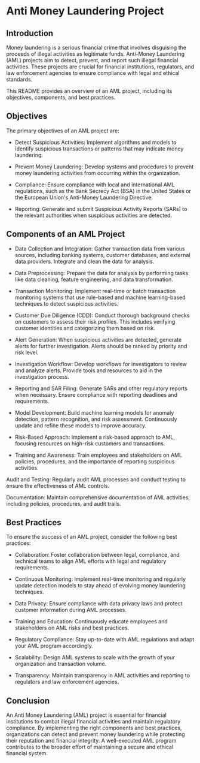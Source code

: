 # Anti Money Laundering Project
## Introduction
Money laundering is a serious financial crime that involves disguising the proceeds of illegal activities as legitimate funds. Anti-Money Laundering (AML) projects aim to detect, prevent, and report such illegal financial activities. These projects are crucial for financial institutions, regulators, and law enforcement agencies to ensure compliance with legal and ethical standards.

This README provides an overview of an AML project, including its objectives, components, and best practices.

## Objectives
The primary objectives of an AML project are:

- Detect Suspicious Activities: Implement algorithms and models to identify suspicious transactions or patterns that may indicate money laundering.

- Prevent Money Laundering: Develop systems and procedures to prevent money laundering activities from occurring within the organization.

- Compliance: Ensure compliance with local and international AML regulations, such as the Bank Secrecy Act (BSA) in the United States or the European Union's Anti-Money Laundering Directive.

- Reporting: Generate and submit Suspicious Activity Reports (SARs) to the relevant authorities when suspicious activities are detected.

## Components of an AML Project
- Data Collection and Integration: Gather transaction data from various sources, including banking systems, customer databases, and external data providers. Integrate and clean the data for analysis.

- Data Preprocessing: Prepare the data for analysis by performing tasks like data cleaning, feature engineering, and data transformation.

- Transaction Monitoring: Implement real-time or batch transaction monitoring systems that use rule-based and machine learning-based techniques to detect suspicious activities.

- Customer Due Diligence (CDD): Conduct thorough background checks on customers to assess their risk profiles. This includes verifying customer identities and categorizing them based on risk.

- Alert Generation: When suspicious activities are detected, generate alerts for further investigation. Alerts should be ranked by priority and risk level.

- Investigation Workflow: Develop workflows for investigators to review and analyze alerts. Provide tools and resources to aid in the investigation process.

- Reporting and SAR Filing: Generate SARs and other regulatory reports when necessary. Ensure compliance with reporting deadlines and requirements.

- Model Development: Build machine learning models for anomaly detection, pattern recognition, and risk assessment. Continuously update and refine these models to improve accuracy.

- Risk-Based Approach: Implement a risk-based approach to AML, focusing resources on high-risk customers and transactions.

- Training and Awareness: Train employees and stakeholders on AML policies, procedures, and the importance of reporting suspicious activities.

Audit and Testing: Regularly audit AML processes and conduct testing to ensure the effectiveness of AML controls.

Documentation: Maintain comprehensive documentation of AML activities, including policies, procedures, and audit trails.

## Best Practices
To ensure the success of an AML project, consider the following best practices:

- Collaboration: Foster collaboration between legal, compliance, and technical teams to align AML efforts with legal and regulatory requirements.

- Continuous Monitoring: Implement real-time monitoring and regularly update detection models to stay ahead of evolving money laundering techniques.

- Data Privacy: Ensure compliance with data privacy laws and protect customer information during AML processes.

- Training and Education: Continuously educate employees and stakeholders on AML risks and best practices.

- Regulatory Compliance: Stay up-to-date with AML regulations and adapt your AML program accordingly.

- Scalability: Design AML systems to scale with the growth of your organization and transaction volume.

- Transparency: Maintain transparency in AML activities and reporting to regulators and law enforcement agencies.

## Conclusion
An Anti Money Laundering (AML) project is essential for financial institutions to combat illegal financial activities and maintain regulatory compliance. By implementing the right components and best practices, organizations can detect and prevent money laundering while protecting their reputation and financial integrity. A well-executed AML program contributes to the broader effort of maintaining a secure and ethical financial system.




